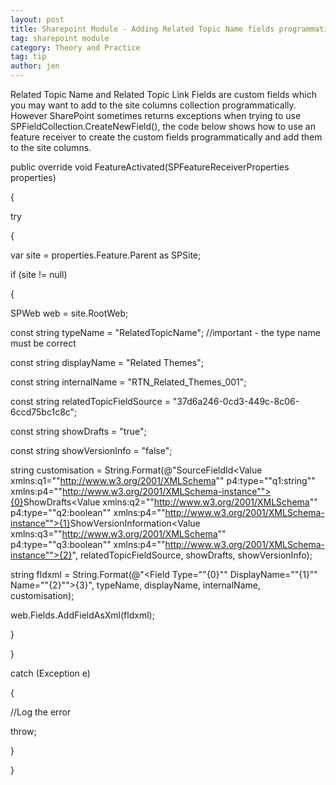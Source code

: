 ```yaml
---
layout: post
title: Sharepoint Module - Adding Related Topic Name fields programmatically
tag: sharepoint module
category: Theory and Practice
tag: tip
author: jen
---
```

Related Topic Name and Related Topic Link Fields are custom fields which you may want to add to the site columns collection programmatically. However SharePoint sometimes returns exceptions when trying to use SPFieldCollection.CreateNewField(), the code below shows how to use an feature receiver to create the custom fields programmatically and add them to the site columns.

public override void FeatureActivated(SPFeatureReceiverProperties properties)

{

try

{

var site = properties.Feature.Parent as SPSite;

if (site != null)

{

SPWeb web = site.RootWeb;

const string typeName = "RelatedTopicName"; //important - the type name must be correct

const string displayName = "Related Themes";

const string internalName = "RTN_Related_Themes_001";

const string relatedTopicFieldSource = "37d6a246-0cd3-449c-8c06-6ccd75bc1c8c";

const string showDrafts = "true";

const string showVersionInfo = "false";

string customisation = String.Format(@"<Customization><ArrayOfProperty><Property><Name>SourceFieldId</Name><Value xmlns:q1=""http://www.w3.org/2001/XMLSchema"" p4:type=""q1:string"" xmlns:p4=""http://www.w3.org/2001/XMLSchema-instance"">{0}</Value></Property><Property><Name>ShowDrafts</Name><Value xmlns:q2=""http://www.w3.org/2001/XMLSchema"" p4:type=""q2:boolean"" xmlns:p4=""http://www.w3.org/2001/XMLSchema-instance"">{1}</Value></Property><Property><Name>ShowVersionInformation</Name><Value xmlns:q3=""http://www.w3.org/2001/XMLSchema"" p4:type=""q3:boolean"" xmlns:p4=""http://www.w3.org/2001/XMLSchema-instance"">{2}</Value></Property></ArrayOfProperty></Customization>", relatedTopicFieldSource, showDrafts, showVersionInfo);

string fldxml = String.Format(@"<Field Type=""{0}"" DisplayName=""{1}"" Name=""{2}"">{3}</Field>", typeName, displayName, internalName, customisation);

web.Fields.AddFieldAsXml(fldxml);

}

}

catch (Exception e)

{

//Log the error

throw;

}

}


